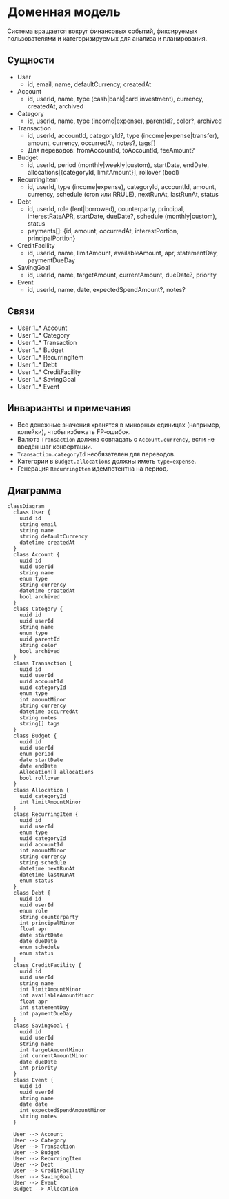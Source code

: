 # Доменная модель

Система вращается вокруг финансовых событий, фиксируемых пользователями и категоризируемых для анализа и планирования.

## Сущности

- User
  - id, email, name, defaultCurrency, createdAt
- Account
  - id, userId, name, type (cash|bank|card|investment), currency, createdAt, archived
- Category
  - id, userId, name, type (income|expense), parentId?, color?, archived
- Transaction
  - id, userId, accountId, categoryId?, type (income|expense|transfer), amount, currency, occurredAt, notes?, tags[]
  - Для переводов: fromAccountId, toAccountId, feeAmount?
- Budget
  - id, userId, period (monthly|weekly|custom), startDate, endDate, allocations[{categoryId, limitAmount}], rollover (bool)
- RecurringItem
  - id, userId, type (income|expense), categoryId, accountId, amount, currency, schedule (cron или RRULE), nextRunAt, lastRunAt, status
- Debt
  - id, userId, role (lent|borrowed), counterparty, principal, interestRateAPR, startDate, dueDate?, schedule (monthly|custom), status
  - payments[]: {id, amount, occurredAt, interestPortion, principalPortion}
- CreditFacility
  - id, userId, name, limitAmount, availableAmount, apr, statementDay, paymentDueDay
- SavingGoal
  - id, userId, name, targetAmount, currentAmount, dueDate?, priority
- Event
  - id, userId, name, date, expectedSpendAmount?, notes?

## Связи
- User 1..* Account
- User 1..* Category
- User 1..* Transaction
- User 1..* Budget
- User 1..* RecurringItem
- User 1..* Debt
- User 1..* CreditFacility
- User 1..* SavingGoal
- User 1..* Event

## Инварианты и примечания
- Все денежные значения хранятся в минорных единицах (например, копейки), чтобы избежать FP‑ошибок.
- Валюта `Transaction` должна совпадать с `Account.currency`, если не введён шаг конвертации.
- `Transaction.categoryId` необязателен для переводов.
- Категории в `Budget.allocations` должны иметь `type=expense`.
- Генерация `RecurringItem` идемпотентна на период.

## Диаграмма
```mermaid
classDiagram
  class User {
    uuid id
    string email
    string name
    string defaultCurrency
    datetime createdAt
  }
  class Account {
    uuid id
    uuid userId
    string name
    enum type
    string currency
    datetime createdAt
    bool archived
  }
  class Category {
    uuid id
    uuid userId
    string name
    enum type
    uuid parentId
    string color
    bool archived
  }
  class Transaction {
    uuid id
    uuid userId
    uuid accountId
    uuid categoryId
    enum type
    int amountMinor
    string currency
    datetime occurredAt
    string notes
    string[] tags
  }
  class Budget {
    uuid id
    uuid userId
    enum period
    date startDate
    date endDate
    Allocation[] allocations
    bool rollover
  }
  class Allocation {
    uuid categoryId
    int limitAmountMinor
  }
  class RecurringItem {
    uuid id
    uuid userId
    enum type
    uuid categoryId
    uuid accountId
    int amountMinor
    string currency
    string schedule
    datetime nextRunAt
    datetime lastRunAt
    enum status
  }
  class Debt {
    uuid id
    uuid userId
    enum role
    string counterparty
    int principalMinor
    float apr
    date startDate
    date dueDate
    enum schedule
    enum status
  }
  class CreditFacility {
    uuid id
    uuid userId
    string name
    int limitAmountMinor
    int availableAmountMinor
    float apr
    int statementDay
    int paymentDueDay
  }
  class SavingGoal {
    uuid id
    uuid userId
    string name
    int targetAmountMinor
    int currentAmountMinor
    date dueDate
    int priority
  }
  class Event {
    uuid id
    uuid userId
    string name
    date date
    int expectedSpendAmountMinor
    string notes
  }

  User --> Account
  User --> Category
  User --> Transaction
  User --> Budget
  User --> RecurringItem
  User --> Debt
  User --> CreditFacility
  User --> SavingGoal
  User --> Event
  Budget --> Allocation
```